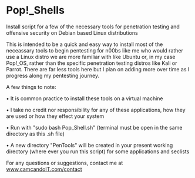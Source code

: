 # Pop!_Shells
Install script for a few of the necessary tools for penetration testing and offensive security on Debian based Linux distributions

This is intended to be a quick and easy way to install most of the neceassary tools to begin pentesting for n00bs like me who would rather use a Linux distro we are more familiar with like Ubuntu or, in my case Pop!_OS, rather than the specific penetration testing distros like Kali or Parrot. There are far less tools here but I plan on adding more over time as I progress along my pentesting journey.

A few things to note:

  • It is common practice to install these tools on a virtual machine

  • I take no credit nor responsibility for any of these applications, how they are used or how they effect your system

  • Run with "sudo bash Pop_Shell.sh" (terminal must be open in the same directory as this .sh file)

  • A new directory "PenTools" will be created in your present working directory (where ever you run this script) for some applications and seclists

For any questions or suggestions, contact me at www.camcandoIT.com/contact
